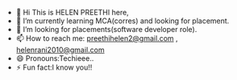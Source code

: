 - 👋 Hi This is HELEN PREETHI here,
- 🌱 I’m currently learning MCA(corres) and looking for placement.
- 💞️ I’m looking for placements(software developer role).
- 📫 How to reach me: preethihelen2@gmail.com , helenrani2010@gmail.com
- 😄 Pronouns:Techieee..
- ⚡ Fun fact:I know you!! 

<!---
helenpree/helenpree is a ✨ special ✨ repository because its `README.md` (this file) appears on your GitHub profile.
You can click the Preview link to take a look at your changes.
--->
